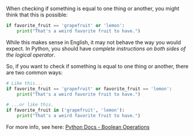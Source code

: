 When checking if something is equal to one thing or another, you might think that this is possible:
```py
if favorite_fruit == 'grapefruit' or 'lemon':
    print("That's a weird favorite fruit to have.")
```
While this makes sense in English, it may not behave the way you would expect. In Python, you should have _complete instructions on both sides of the logical operator_.

So, if you want to check if something is equal to one thing or another, there are two common ways:
```py
# Like this...
if favorite_fruit == 'grapefruit' or favorite_fruit == 'lemon':
    print("That's a weird favorite fruit to have.")

# ...or like this.
if favorite_fruit in ('grapefruit', 'lemon'):
    print("That's a weird favorite fruit to have.")
```
For more info, see here:  [Python Docs - Boolean Operations](https://docs.python.org/3/reference/expressions.html#boolean-operations)
